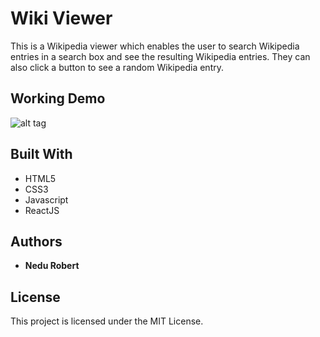 # Wiki Viewer

This is a Wikipedia viewer which enables the user to search Wikipedia entries in a search box and see the resulting Wikipedia entries. They can also click a button to see a random Wikipedia entry.


## Working Demo

![alt tag](/images/demo.png)



## Built With

* HTML5
* CSS3
* Javascript
* ReactJS



## Authors

* **Nedu Robert** 


## License

This project is licensed under the MIT License.
